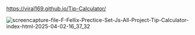 https://viral169.github.io/Tip-Calculator/

![screencapture-file-F-Fellix-Prectice-Set-Js-All-Project-Tip-Calculator-index-html-2025-04-02-16_37_32](https://github.com/user-attachments/assets/0a75974d-667d-4cbe-bb5a-ced992572e38)
